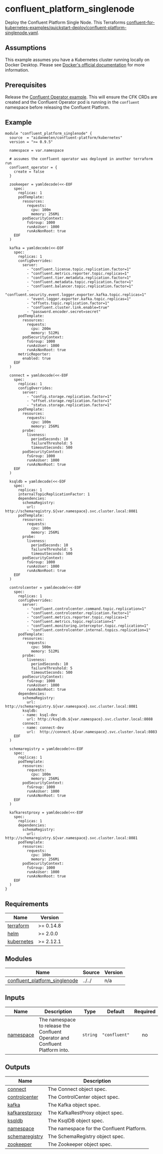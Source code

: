 # confluent_platform_singlenode

Deploy the Confluent Platform Single Node. This Terraforms [confluent-for-kubernetes-examples/quickstart-deploy/confluent-platform-singlenode.yaml](https://github.com/confluentinc/confluent-kubernetes-examples/blob/master/quickstart-deploy/confluent-platform-singlenode.yaml).

## Assumptions

This example assumes you have a Kubernetes cluster running locally on Docker Desktop. Please see [Docker's official documentation](https://docs.docker.com/desktop/kubernetes/) for more information.

## Prerequisites

Release the [Confluent Operator example](https://github.com/aidanmelen/terraform-kubernetes-confluent-platform/tree/main/examples/confluent_operator). This will ensure the CFK CRDs are created and the Confluent Operator pod is running in the `confluent` namespace before releasing the Confluent Platform.


<!-- BEGINNING OF PRE-COMMIT-TERRAFORM DOCS HOOK -->

## Example

```hcl
module "confluent_platform_singlenode" {
  source  = "aidanmelen/confluent-platform/kubernetes"
  version = ">= 0.9.5"

  namespace = var.namespace

  # assumes the confluent operator was deployed in another terraform run
  confluent_operator = {
    create = false
  }

  zookeeper = yamldecode(<<-EOF
    spec:
      replicas: 1
      podTemplate:
        resources:
          requests:
            cpu: 100m
            memory: 256Mi
        podSecurityContext:
          fsGroup: 1000
          runAsUser: 1000
          runAsNonRoot: true
    EOF
  )

  kafka = yamldecode(<<-EOF
    spec:
      replicas: 1
      configOverrides:
        server:
          - "confluent.license.topic.replication.factor=1"
          - "confluent.metrics.reporter.topic.replicas=1"
          - "confluent.tier.metadata.replication.factor=1"
          - "confluent.metadata.topic.replication.factor=1"
          - "confluent.balancer.topic.replication.factor=1"
          - "confluent.security.event.logger.exporter.kafka.topic.replicas=1"
          - "event.logger.exporter.kafka.topic.replicas=1"
          - "offsets.topic.replication.factor=1"
          - "confluent.cluster.link.enable=true"
          - "password.encoder.secret=secret"
      podTemplate:
        resources:
          requests:
            cpu: 200m
            memory: 512Mi
        podSecurityContext:
          fsGroup: 1000
          runAsUser: 1000
          runAsNonRoot: true
      metricReporter:
        enabled: true
    EOF
  )

  connect = yamldecode(<<-EOF
    spec:
      replicas: 1
      configOverrides:
        server:
          - "config.storage.replication.factor=1"
          - "offset.storage.replication.factor=1"
          - "status.storage.replication.factor=1"
      podTemplate:
        resources:
          requests:
            cpu: 100m
            memory: 256Mi
        probe:
          liveness:
            periodSeconds: 10
            failureThreshold: 5
            timeoutSeconds: 500
        podSecurityContext:
          fsGroup: 1000
          runAsUser: 1000
          runAsNonRoot: true
    EOF
  )

  ksqldb = yamldecode(<<-EOF
    spec:
      replicas: 1
      internalTopicReplicationFactor: 1
      dependencies:
        schemaRegistry:
          url: http://schemaregistry.${var.namespace}.svc.cluster.local:8081
      podTemplate:
        resources:
          requests:
            cpu: 100m
            memory: 256Mi
        probe:
          liveness:
            periodSeconds: 10
            failureThreshold: 5
            timeoutSeconds: 500
        podSecurityContext:
          fsGroup: 1000
          runAsUser: 1000
          runAsNonRoot: true
    EOF
  )

  controlcenter = yamldecode(<<-EOF
    spec:
      replicas: 1
      configOverrides:
        server:
          - "confluent.controlcenter.command.topic.replication=1"
          - "confluent.controlcenter.replication.factor=1"
          - "confluent.metrics.reporter.topic.replicas=1"
          - "confluent.metrics.topic.replication=1"
          - "confluent.monitoring.interceptor.topic.replication=1"
          - "confluent.controlcenter.internal.topics.replication=1"
      podTemplate:
        resources:
          requests:
            cpu: 500m
            memory: 512Mi
        probe:
          liveness:
            periodSeconds: 10
            failureThreshold: 5
            timeoutSeconds: 500
        podSecurityContext:
          fsGroup: 1000
          runAsUser: 1000
          runAsNonRoot: true
      dependencies:
        schemaRegistry:
          url: http://schemaregistry.${var.namespace}.svc.cluster.local:8081
        ksqldb:
        - name: ksql-dev
          url: http://ksqldb.${var.namespace}.svc.cluster.local:8088
        connect:
        - name: connect-dev
          url:  http://connect.${var.namespace}.svc.cluster.local:8083
    EOF
  )

  schemaregistry = yamldecode(<<-EOF
    spec:
      replicas: 1
      podTemplate:
        resources:
          requests:
            cpu: 100m
            memory: 256Mi
        podSecurityContext:
          fsGroup: 1000
          runAsUser: 1000
          runAsNonRoot: true
    EOF
  )

  kafkarestproxy = yamldecode(<<-EOF
    spec:
      replicas: 1
      dependencies:
        schemaRegistry:
          url: http://schemaregistry.${var.namespace}.svc.cluster.local:8081
      podTemplate:
        resources:
          requests:
            cpu: 100m
            memory: 256Mi
        podSecurityContext:
          fsGroup: 1000
          runAsUser: 1000
          runAsNonRoot: true
    EOF
  )
}
```

## Requirements

| Name | Version |
|------|---------|
| <a name="requirement_terraform"></a> [terraform](#requirement\_terraform) | >= 0.14.8 |
| <a name="requirement_helm"></a> [helm](#requirement\_helm) | >= 2.0.0 |
| <a name="requirement_kubernetes"></a> [kubernetes](#requirement\_kubernetes) | >= 2.12.1 |
## Modules

| Name | Source | Version |
|------|--------|---------|
| <a name="module_confluent_platform_singlenode"></a> [confluent\_platform\_singlenode](#module\_confluent\_platform\_singlenode) | ../../ | n/a |
## Inputs

| Name | Description | Type | Default | Required |
|------|-------------|------|---------|:--------:|
| <a name="input_namespace"></a> [namespace](#input\_namespace) | The namespace to release the Confluent Operator and Confluent Platform into. | `string` | `"confluent"` | no |
## Outputs

| Name | Description |
|------|-------------|
| <a name="output_connect"></a> [connect](#output\_connect) | The Connect object spec. |
| <a name="output_controlcenter"></a> [controlcenter](#output\_controlcenter) | The ControlCenter object spec. |
| <a name="output_kafka"></a> [kafka](#output\_kafka) | The Kafka object spec. |
| <a name="output_kafkarestproxy"></a> [kafkarestproxy](#output\_kafkarestproxy) | The KafkaRestProxy object spec. |
| <a name="output_ksqldb"></a> [ksqldb](#output\_ksqldb) | The KsqlDB object spec. |
| <a name="output_namespace"></a> [namespace](#output\_namespace) | The namespace for the Confluent Platform. |
| <a name="output_schemaregistry"></a> [schemaregistry](#output\_schemaregistry) | The SchemaRegistry object spec. |
| <a name="output_zookeeper"></a> [zookeeper](#output\_zookeeper) | The Zookeeper object spec. |
<!-- END OF PRE-COMMIT-TERRAFORM DOCS HOOK -->
